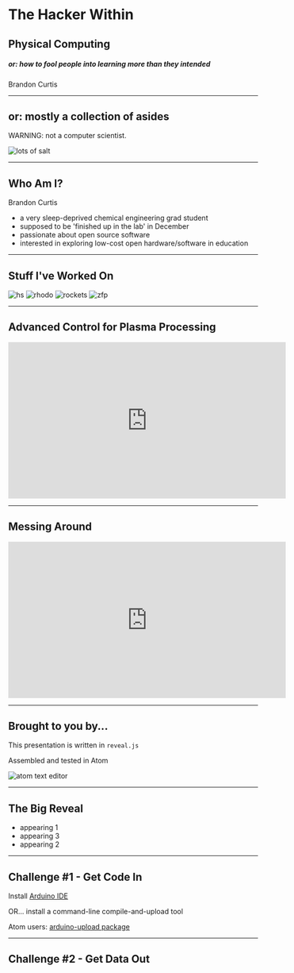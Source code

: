# The Hacker Within

## Physical Computing

##### or: how to fool people into learning more than they intended

Brandon Curtis

------

## or: mostly a collection of asides

WARNING: not a computer scientist.

![lots of salt](img/salt.jpg "Season To Taste")

---

## Who Am I?

Brandon Curtis

+ a very sleep-deprived chemical engineering grad student
+ supposed to be 'finished up in the lab' in December
+ passionate about open source software
+ interested in exploring low-cost open hardware/software in education

---

## Stuff I've Worked On

![hs](img/bc-hs.png)
![rhodo](img/bc-rhodo.png)
![rockets](img/bc-rocket.png)
![zfp](img/bc-zfp.png)

---

## Advanced Control for Plasma Processing

<iframe width="560" height="315" src="https://www.youtube.com/embed/7F2OqmqJBCw" frameborder="0" allowfullscreen></iframe>

---

## Messing Around

<iframe width="560" height="315" src="https://www.youtube.com/embed/rHfVr7ohois" frameborder="0" allowfullscreen></iframe>

------

## Brought to you by...

This presentation is written in `reveal.js`

Assembled and tested in Atom

![atom text editor](img/atom.png)

---

## The Big Reveal

+ appearing 1 <!-- .element: class="fragment" data-fragment-index="1" -->
+ appearing 3 <!-- .element: class="fragment" data-fragment-index="3" -->
+ appearing 2 <!-- .element: class="fragment" data-fragment-index="2" -->

------

## Challenge #1 - Get Code In

Install [Arduino IDE](https://www.arduino.cc/en/Main/Software)

OR... install a command-line compile-and-upload tool

Atom users: [arduino-upload package](https://atom.io/packages/arduino-upload)

------

## Challenge #2 - Get Data Out
